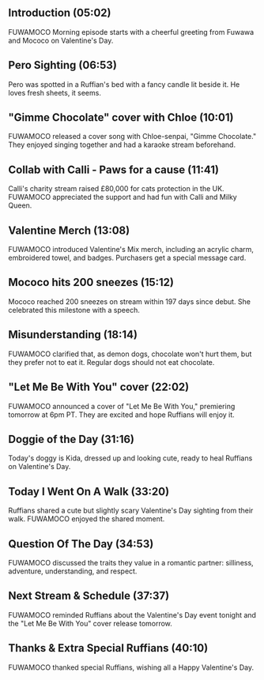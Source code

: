 ## Introduction (05:02)

FUWAMOCO Morning episode starts with a cheerful greeting from Fuwawa and Mococo on Valentine's Day.

## Pero Sighting (06:53)

Pero was spotted in a Ruffian's bed with a fancy candle lit beside it. He loves fresh sheets, it seems.

## "Gimme Chocolate" cover with Chloe (10:01)

FUWAMOCO released a cover song with Chloe-senpai, "Gimme Chocolate." They enjoyed singing together and had a karaoke stream beforehand.

## Collab with Calli - Paws for a cause (11:41)

Calli's charity stream raised £80,000 for cats protection in the UK. FUWAMOCO appreciated the support and had fun with Calli and Milky Queen.

## Valentine Merch (13:08)

FUWAMOCO introduced Valentine's Mix merch, including an acrylic charm, embroidered towel, and badges. Purchasers get a special message card.

## Mococo hits 200 sneezes (15:12)

Mococo reached 200 sneezes on stream within 197 days since debut. She celebrated this milestone with a speech.

## Misunderstanding (18:14)

FUWAMOCO clarified that, as demon dogs, chocolate won't hurt them, but they prefer not to eat it. Regular dogs should not eat chocolate.

## "Let Me Be With You" cover (22:02)

FUWAMOCO announced a cover of "Let Me Be With You," premiering tomorrow at 6pm PT. They are excited and hope Ruffians will enjoy it.

## Doggie of the Day (31:16)

Today's doggy is Kida, dressed up and looking cute, ready to heal Ruffians on Valentine's Day.

## Today I Went On A Walk (33:20)

Ruffians shared a cute but slightly scary Valentine's Day sighting from their walk. FUWAMOCO enjoyed the shared moment.

## Question Of The Day (34:53)

FUWAMOCO discussed the traits they value in a romantic partner: silliness, adventure, understanding, and respect.

## Next Stream & Schedule (37:37)

FUWAMOCO reminded Ruffians about the Valentine's Day event tonight and the "Let Me Be With You" cover release tomorrow.

## Thanks & Extra Special Ruffians (40:10)

FUWAMOCO thanked special Ruffians, wishing all a Happy Valentine's Day.
